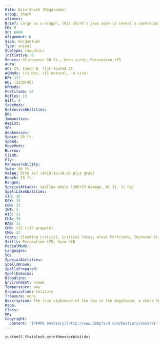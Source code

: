 ```yaml
---
File: Dire Shark (Megalodon)
Group: Shark
aliases: 
Brief: Large as a dragon, this shark's jaws open to reveal a cavernous, tooth-lined gullet capable of swallowing a horse whole.
CR: 9
XP: 6400
Alignment: N
Size: Gargantuan
Type: animal
SubType: (aquatic)
Initiative: 6
Senses: blindsense 30 ft., keen scent; Perception +25
Aura: 
AC: 23, touch 8, flat-footed 21
ACMods: (+2 Dex, +15 natural, -4 size)
HP: 112
HD: (15d8+45)
HPMods: 
Fortitude: 14
Reflex: 13
Will: 8
SaveMods: 
DefensiveAbilities: 
DR: 
Immunities: 
Resist: 
SR: 
Weaknesses: 
Space: 20 ft.
Speed: 
MoveMods: 
Burrow: 
Climb: 
Fly: 
Maneuverability: 
Swim: 60 ft.
Melee: bite +17 (4d10+15/19-20 plus grab)
Reach: 20 ft.
Ranged: 
SpecialAttacks: swallow whole (2d6+15 damage, AC 17, 11 hp)
SpellLikeAbilities: 
STR: 30
DEX: 15
CON: 17
INT: 1
WIS: 12
CHA: 10
BAB: 11
CMB: +25 (+29 grapple)
CMD: 37
Feats: Bleeding Critical, Critical Focus, Great Fortitude, Improved Critical (bite), Improved Initiative, Iron Will, Lightning Reflexes, Skill Focus (Perception)
Skills: Perception +25, Swim +18
RacialMods: 
Languages: 
SQ: 
SpecialAbilities: 
SpellsKnown: 
SpellsPrepared: 
SpellDomains: 
Bloodline: 
Environment: ocean
Temperature: any
Organization: solitary
Treasure: none
Description: The true nightmare of the sea is the megalodon, a shark that represents the pinnacle of this species' evolution. Horrifying in its immense size and ruinous appetite, the megalodon is certainly the beast behind many legends of enormous fish who swallow ships whole. A megalodon is 60 feet long and weighs 100,000 pounds.
Race: 
Class: 
MR: 
Copyright:
  Content: '[PFRPG Bestiary](http://www.d20pfsrd.com/bestiary/monster-listings/animals/aquatic/shark/dire-shark)'
---
```

```dataviewjs
customJS.Statblock.printMonsterWiki(dv)
```
